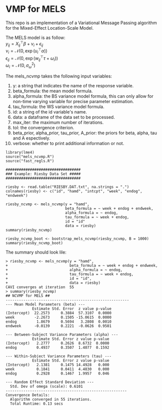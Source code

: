 # VMP for MELS

This repo is an implementation of a Variational Message Passing algorithm for the Mixed-Effect Location-Scale Model. 

The MELS model is as follow:    
$y_{ij} = X_{ij}^\top \beta + \nu_i + \epsilon_{ij}$    
$\nu_i = \mathcal{N}(0, \exp{(u_i^\top \alpha)})$    
$\epsilon_{ij} = \mathcal{N}(0, \exp{(w_{ij}^\top \tau + \omega_i)})$    
$\omega_i = \mathcal{N}(0, \sigma^2_{\omega})$    

The mels_ncvmp takes the following input variables: 
1. y: a string that indicates the name of the response variable.
2. beta_formula: the mean model formula.
3. alpha_formula: the BS variance model formula, this can only allow for non-time varying variable for precise parameter estimation.
4. tau_formula: the WS variance model formula.
5. id: a string of the id variable's name.
6. data: a dataframe of the data set to be processed.
7. max_iter: the maximum number of iterations.
8. tol: the convergence criterion.
9. beta_prior, alpha_prior, tau_prior, A_prior: the priors for beta, alpha, tau and A espectively.
10. verbose: whether to print additional information or not.

```
library(lme4)
source("mels_ncvmp.R")
source("fast_regls.R")

##################################
### Example: Riesby Data Set #####
##################################

riesby <- read.table("RIESBY.DAT.txt", na.strings = ".")
colnames(riesby) <- c("id", "hamd", "intcpt", "week", "endog", "endweek")

riesby_ncvmp <- mels_ncvmp(y = "hamd", 
                           beta_formula = ~ week + endog + endweek, 
                           alpha_formula = ~ endog, 
                           tau_formula = ~ week + endog, 
                           id = "id"
                           data = riesby)
summary(riesby_ncvmp)

riesby_ncvmp_boot <- bootstrap_mels_ncvmp(riesby_ncvmp, B = 1000)
summary(riesby_ncvmp_boot)
```

The summary should look lile: 
```
> riesby_ncvmp <- mels_ncvmp(y = "hamd", 
+                            beta_formula = ~ week + endog + endweek, 
+                            alpha_formula = ~ endog, 
+                            tau_formula = ~ week + endog, 
+                            id = "id",
+                            data = riesby)
CAVI converges at iteration  55 
> summary(riesby_ncvmp)
## NCVMP for MELS ##
--------------------------------------------------------
--- Mean Model Parameters (beta) ---
            Estimate Std. Error  z value p-value
(Intercept)  22.2573     0.3884  57.3107  0.0000
week         -2.2673     0.1505 -15.0615  0.0000
endog         1.8679     0.5694   3.2808  0.0010
endweek      -0.0139     0.2221  -0.0626  0.9501

--- Between-Subject Variance Parameters (alpha) ---
            Estimate Std. Error z value p-value
(Intercept)   2.2777     0.2626  8.6732  0.0000
endog         0.4937     0.3507  1.4077  0.1592

--- Within-Subject Variance Parameters (tau) ---
            Estimate Std. Error z value p-value
(Intercept)   2.1381     0.1475 14.4928   0.000
week          0.1841     0.0411  4.4830   0.000
endog         0.2928     0.1467  1.9957   0.046

--- Random Effect Standard Deviation ---
  Std. Dev of omega (scale): 0.6101
-------------------------------------------------------
Convergence Details:
  Algorithm converged in 55 iterations.
  Total Runtime: 0.13 secs 
```
